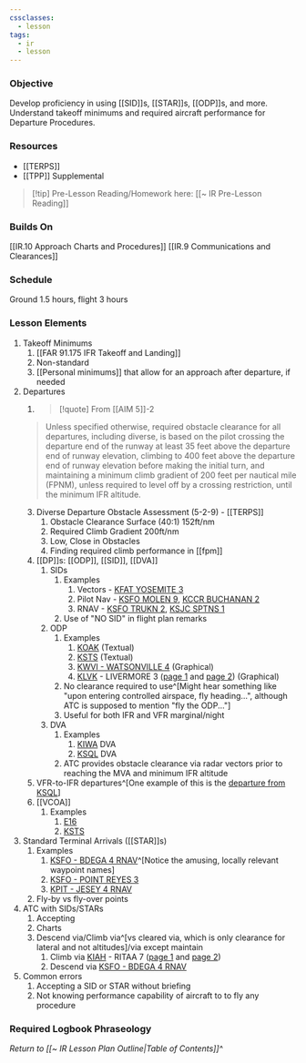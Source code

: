 ```yaml
---
cssclasses:
  - lesson
tags:
  - ir
  - lesson
---
```

### Objective
Develop proficiency in using [[SID]]s, [[STAR]]s, [[ODP]]s, and more. Understand takeoff minimums and required aircraft performance for Departure Procedures. 

### Resources
- [[TERPS]]
- [[TPP]] Supplemental

> [!tip] Pre-Lesson Reading/Homework here: [[~ IR Pre-Lesson Reading]]

### Builds On
[[IR.10 Approach Charts and Procedures]]
[[IR.9 Communications and Clearances]]

### Schedule
Ground 1.5 hours, flight 3 hours 

### Lesson Elements
1. Takeoff Minimums
	1. [[FAR 91.175 IFR Takeoff and Landing]]
	2. Non-standard
	3. [[Personal minimums]] that allow for an approach after departure, if needed
2.  Departures
	1. > [!quote] From [[AIM 5]]-2
	> Unless specified otherwise, required obstacle clearance for all departures, including diverse, is based on the pilot crossing the departure end of the runway at least 35 feet above the departure end of runway elevation, climbing to 400 feet above the departure end of runway elevation before making the initial turn, and maintaining a minimum climb gradient of 200 feet per nautical mile (FPNM), unless required to level off by a crossing restriction, until the minimum IFR altitude.
	3. Diverse Departure Obstacle Assessment (5-2-9) - [[TERPS]]
		1. Obstacle Clearance Surface (40:1) 152ft/nm
		2. Required Climb Gradient 200ft/nm
		3. Low, Close in Obstacles
		4. Finding required climb performance in [[fpm]]
	4. [[DP]]s: [[ODP]], [[SID]], [[DVA]]
		1. SIDs
			1. Examples
				1. Vectors - [KFAT YOSEMITE 3](https://cfijack.com/latest-plate-redirect/?plate=00162YOSEMITE.PDF)
				2. Pilot Nav - [KSFO MOLEN 9](https://cfijack.com/latest-plate-redirect/?plate=00375MOLEN.PDF), [KCCR BUCHANAN 2](https://cfijack.com/latest-plate-redirect/?plate=05320BUCHANAN.PDF) 
				3. RNAV - [KSFO TRUKN 2](https://cfijack.com/latest-plate-redirect/?plate=00375TRUKN.PDF), [KSJC SPTNS 1](https://cfijack.com/latest-plate-redirect/?plate=00693SPTNS.PDF)
			2. Use of "NO SID" in flight plan remarks
		3. ODP
			1. Examples
				1. [KOAK](https://cfijack.com/latest-plate-redirect/?plate=SW2TO.PDF#page=19) (Textual)
				2. [KSTS](https://cfijack.com/latest-plate-redirect/?plate=SW2TO.PDF#page=28) (Textual)
				3. [KWVI - WATSONVILLE 4](https://cfijack.com/latest-plate-redirect/?plate=00805WATSONVILLE.PDF) (Graphical)
				4. [KLVK](https://www.airnav.com/airport/KLVK) - LIVERMORE 3 ([page 1](https://cfijack.com/latest-plate-redirect/?plate=06075LIVERMORE.PDF) and [page 2](https://cfijack.com/latest-plate-redirect/?plate=06075LIVERMORE_C.PDF)) (Graphical)
			2. No clearance required to use^[Might hear something like "upon entering controlled airspace, fly heading...", although ATC is supposed to mention "fly the ODP..."]
			3. Useful for both IFR and VFR marginal/night
		4. DVA
			1. Examples
				1. [KIWA](https://cfijack.com/latest-plate-redirect/?plate=SW4TO.PDF#page=28) DVA 
				2. [KSQL](https://cfijack.com/latest-plate-redirect/?plate=SW2TO.PDF#page=25) DVA
			2. ATC provides obstacle clearance via radar vectors prior to reaching the MVA and minimum IFR altitude
	6. VFR-to-IFR departures^[One example of this is the [departure from KSQL](https://www.sancarlosairport.org/Departure-Guidance-030222.pdf)]
	7. [[VCOA]]
		1. Examples
			1. [E16](https://cfijack.com/latest-plate-redirect/?plate=SW2TO.PDF#page=28)
			2. [KSTS](https://cfijack.com/latest-plate-redirect/?plate=SW2TO.PDF#page=28)
4. Standard Terminal Arrivals ([[STAR]]s)
	1. Examples
		1. [KSFO - BDEGA 4 RNAV](https://cfijack.com/latest-plate-redirect/?plate=00375BDEGA.PDF)^[Notice the amusing, locally relevant waypoint names]
		2. [KSFO - POINT REYES 3](https://cfijack.com/latest-plate-redirect/?plate=00375POINTREYES.PDF)
		3. [KPIT - JESEY 4 RNAV](https://cfijack.com/latest-plate-redirect/?plate=00570JESEY.PDF)
	2. Fly-by vs fly-over points
5. ATC with SIDs/STARs
	1. Accepting
	2. Charts
	3. Descend via/Climb via^[vs cleared via, which is only clearance for lateral and not altitudes]/via except maintain
		1. Climb via [KIAH](https://www.airnav.com/airport/KIAH) - RITAA 7 ([page 1](https://cfijack.com/latest-plate-redirect/?plate=05461RITAA.PDF) and [page 2](https://cfijack.com/latest-plate-redirect/?plate=05461RITAA_C.PDF))
		2. Descend via [KSFO - BDEGA 4 RNAV](https://cfijack.com/latest-plate-redirect/?plate=00375BDEGA.PDF)
6. Common errors 
	1. Accepting a SID or STAR without briefing
	2. Not knowing performance capability of aircraft to to fly any procedure

### Required Logbook Phraseology


*Return to [[~ IR Lesson Plan Outline|Table of Contents]]^*